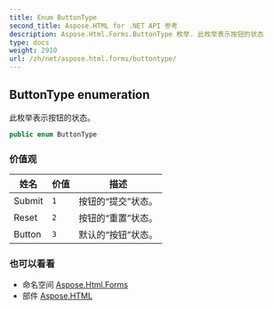 ```yaml
---
title: Enum ButtonType
second_title: Aspose.HTML for .NET API 参考
description: Aspose.Html.Forms.ButtonType 枚举. 此枚举表示按钮的状态
type: docs
weight: 2910
url: /zh/net/aspose.html.forms/buttontype/
---
```

## ButtonType enumeration

此枚举表示按钮的状态。

```csharp
public enum ButtonType
```

### 价值观

| 姓名 | 价值 | 描述 |
| --- | --- | --- |
| Submit | `1` | 按钮的“提交”状态。 |
| Reset | `2` | 按钮的“重置”状态。 |
| Button | `3` | 默认的“按钮”状态。 |

### 也可以看看

* 命名空间 [Aspose.Html.Forms](../../aspose.html.forms/)
* 部件 [Aspose.HTML](../../)


